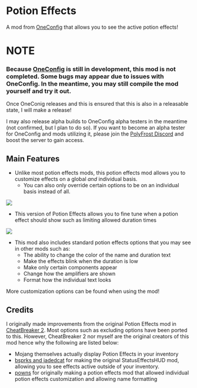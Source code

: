 # Potion Effects
A mod from [OneConfig](https://github.com/Polyfrost/OneConfig) that allows you to see the active potion effects!

# NOTE
### Because [OneConfig](https://github.com/Polyfrost/OneConfig) is still in development, this mod is not completed. Some bugs may appear due to issues with OneConfig. In the meantime, you may still compile the mod yourself and try it out.
Once OneConig releases and this is ensured that this is also in a releasable state, I will make a release!

I may also release alpha builds to OneConfig alpha testers in the meantime (not confirmed, but I plan to do so). If you want to become an alpha tester for OneConfig and mods utilizing it, please join the [PolyFrost Discord](https://polyfrost.cc/discord) and boost the server to gain access.

## Main Features

- Unlike most potion effects mods, this potion effects mod allows you to customize effects on a global *and* individual basis.
  - You can also only override certain options to be on an individual basis instead of all.

![](https://i.imgur.com/crcC6ze.png)
- This version of Potion Effects allows you to fine tune when a potion effect should show such as limiting allowed duration times

![](https://i.imgur.com/8qO7Mr5.png)
- This mod also includes standard potion effects options that you may see in other mods such as:
  - The ability to change the color of the name and duration text
  - Make the effects blink when the duration is low
  - Make only certain components appear
  - Change how the amplifiers are shown
  - Format how the individual text looks

More customization options can be found when using the mod!

## Credits
I originally made improvements from the original Potion Effects mod in [CheatBreaker 2](https://cheatbreaker2.com). Most options such as excluding options have been ported to this. However, CheatBreaker 2 nor myself are the original creators of this mod hence why the following are listed below:

- Mojang themselves actually display Potion Effects in your inventory
- [bsprks and jadedcat](https://www.curseforge.com/minecraft/mc-mods/statuseffecthud) for making the original StatusEffectsHUD mod, allowing you to see effects active outside of your inventory.
- [powns](https://www.youtube.com/c/pownsdev) for originally making a potion effects mod that allowed individual potion effects customization and allowing name formatting
